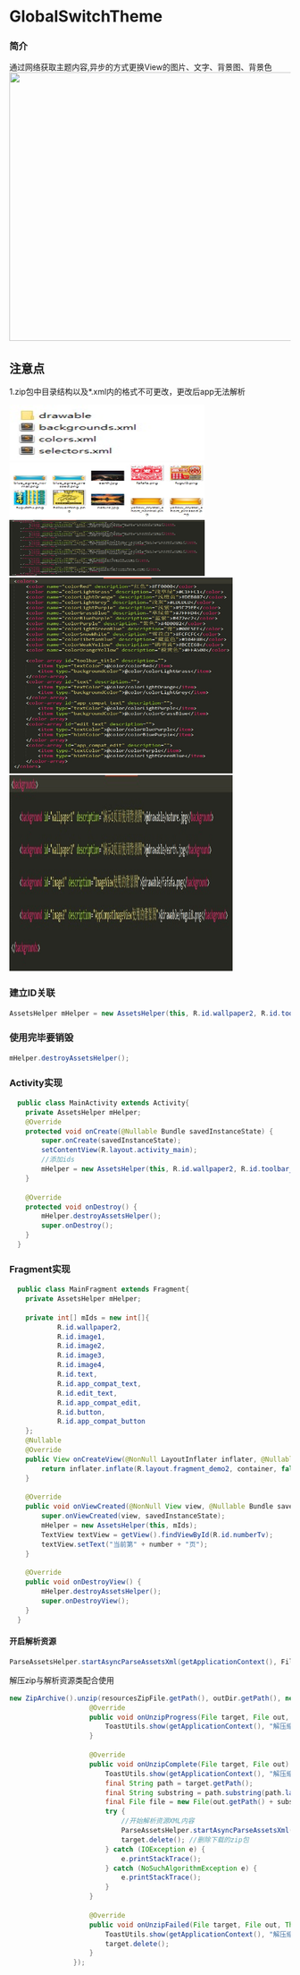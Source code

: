# GlobalSwitchTheme

### 简介
通过网络获取主题内容,异步的方式更换View的图片、文字、背景图、背景色<br>
<img width="720" height="480" src="https://github.com/LuckWei/GlobalSwitchTheme/blob/master/gif/sample.gif" />

## 注意点
1.zip包中目录结构以及*.xml内的格式不可更改，更改后app无法解析<br>

<img width="350" height="100" src="https://github.com/LuckWei/GlobalSwitchTheme/blob/master/image/d1.png" /><br>
<img width="350" height="100" src="https://github.com/LuckWei/GlobalSwitchTheme/blob/master/image/d2.png" /><br>
<img width="350" height="100" src="https://github.com/LuckWei/GlobalSwitchTheme/blob/master/image/d3.png" /><br>
<img width="400" height="350" src="https://github.com/LuckWei/GlobalSwitchTheme/blob/master/image/d4.png" /><br>
<img width="400" height="350" src="https://github.com/LuckWei/GlobalSwitchTheme/blob/master/image/d5.png" /><br>

### 建立ID关联
```java
AssetsHelper mHelper = new AssetsHelper(this, R.id.wallpaper2, R.id.toolbar_title, R.id.button1, R.id.button2);
```
### 使用完毕要销毁
```java
mHelper.destroyAssetsHelper();
```

### Activity实现
```java
  public class MainActivity extends Activity{
    private AssetsHelper mHelper;
    @Override
    protected void onCreate(@Nullable Bundle savedInstanceState) {
        super.onCreate(savedInstanceState);
        setContentView(R.layout.activity_main);
        //添加ids
        mHelper = new AssetsHelper(this, R.id.wallpaper2, R.id.toolbar_title, R.id.button1, R.id.button2);
    }
    
    @Override
    protected void onDestroy() {
        mHelper.destroyAssetsHelper();
        super.onDestroy();
    }
  }
```


### Fragment实现
```java
  public class MainFragment extends Fragment{
    private AssetsHelper mHelper;

    private int[] mIds = new int[]{
            R.id.wallpaper2,
            R.id.image1,
            R.id.image2,
            R.id.image3,
            R.id.image4,
            R.id.text,
            R.id.app_compat_text,
            R.id.edit_text,
            R.id.app_compat_edit,
            R.id.button,
            R.id.app_compat_button
    };
    @Nullable
    @Override
    public View onCreateView(@NonNull LayoutInflater inflater, @Nullable ViewGroup container, @Nullable Bundle savedInstanceState) {
        return inflater.inflate(R.layout.fragment_demo2, container, false);
    }

    @Override
    public void onViewCreated(@NonNull View view, @Nullable Bundle savedInstanceState) {
        super.onViewCreated(view, savedInstanceState);
        mHelper = new AssetsHelper(this, mIds);
        TextView textView = getView().findViewById(R.id.numberTv);
        textView.setText("当前第" + number + "页");
    }

    @Override
    public void onDestroyView() {
        mHelper.destroyAssetsHelper();
        super.onDestroyView();
    }
  }
```

#### 开启解析资源
```java
ParseAssetsHelper.startAsyncParseAssetsXml(getApplicationContext(), FileSafeCode.getSha1(target), file);
```

解压zip与解析资源类配合使用
```java
new ZipArchive().unzip(resourcesZipFile.getPath(), outDir.getPath(), new OnUnzipListener() {
                    @Override
                    public void onUnzipProgress(File target, File out, int percentDone) {
                        ToastUtils.show(getApplicationContext(), "解压缩进度 " + percentDone + "%", Toast.LENGTH_SHORT);
                    }

                    @Override
                    public void onUnzipComplete(File target, File out) {
                        ToastUtils.show(getApplicationContext(), "解压缩完成", Toast.LENGTH_SHORT);
                        final String path = target.getPath();
                        final String substring = path.substring(path.lastIndexOf("/"), path.lastIndexOf("."));
                        final File file = new File(out.getPath() + substring);
                        try {
                            //开始解析资源XML内容
                            ParseAssetsHelper.startAsyncParseAssetsXml(getApplicationContext(), FileSafeCode.getSha1(target), file);
                            target.delete(); //删除下载的zip包
                        } catch (IOException e) {
                            e.printStackTrace();
                        } catch (NoSuchAlgorithmException e) {
                            e.printStackTrace();
                        }
                    }

                    @Override
                    public void onUnzipFailed(File target, File out, Throwable ex) {
                        ToastUtils.show(getApplicationContext(), "解压缩失败", Toast.LENGTH_SHORT);
                        target.delete();
                    }
                });

```
